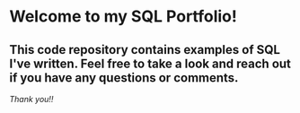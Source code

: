# Welcome to my SQL Portfolio!
## This code repository contains examples of SQL I've written. Feel free to take a look and reach out if you have any questions or comments. 
*Thank you!!*
